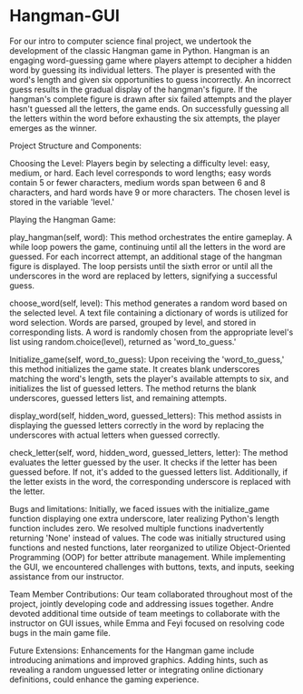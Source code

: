 # Hangman-GUI

For our intro to computer science final project, we undertook the development of the classic Hangman game in Python. Hangman is an engaging word-guessing game where players attempt to decipher a hidden word by guessing its individual letters. The player is presented with the word's length and given six opportunities to guess incorrectly. An incorrect guess results in the gradual display of the hangman's figure. If the hangman's complete figure is drawn after six failed attempts and the player hasn't guessed all the letters, the game ends. On successfully guessing all the letters within the word before exhausting the six attempts, the player emerges as the winner. 


Project Structure and Components: 

Choosing the Level: 
Players begin by selecting a difficulty level: easy, medium, or hard. Each level corresponds to word lengths; easy words contain 5 or fewer characters, medium words span between 6 and 8 characters, and hard words have 9 or more characters. The chosen level is stored in the variable 'level.' 


Playing the Hangman Game: 

play_hangman(self, word): 
This method orchestrates the entire gameplay. A while loop powers the game, continuing until all the letters in the word are guessed. For each incorrect attempt, an additional stage of the hangman figure is displayed. The loop persists until the sixth error or until all the underscores in the word are replaced by letters, signifying a successful guess. 

choose_word(self, level): 
This method generates a random word based on the selected level. A text file containing a dictionary of words is utilized for word selection. Words are parsed, grouped by level, and stored in corresponding lists. A word is randomly chosen from the appropriate level's list using random.choice(level), returned as 'word_to_guess.' 

Initialize_game(self, word_to_guess): 
Upon receiving the 'word_to_guess,' this method initializes the game state. It creates blank underscores matching the word's length, sets the player's available attempts to six, and initializes the list of guessed letters. The method returns the blank underscores, guessed letters list, and remaining attempts. 

display_word(self, hidden_word, guessed_letters): 
This method assists in displaying the guessed letters correctly in the word by replacing the underscores with actual letters when guessed correctly. 

check_letter(self, word, hidden_word, guessed_letters, letter): 
The method evaluates the letter guessed by the user. It checks if the letter has been guessed before. If not, it's added to the guessed letters list. Additionally, if the letter exists in the word, the corresponding underscore is replaced with the letter. 


Bugs and limitations: 
Initially, we faced issues with the initialize_game function displaying one extra underscore, later realizing Python's length function includes zero. We resolved multiple functions inadvertently returning 'None' instead of values. The code was initially structured using functions and nested functions, later reorganized to utilize Object-Oriented Programming (OOP) for better attribute management. While implementing the GUI, we encountered challenges with buttons, texts, and inputs, seeking assistance from our instructor. 

Team Member Contributions: 
Our team collaborated throughout most of the project, jointly developing code and addressing issues together. Andre devoted additional time outside of team meetings to collaborate with the instructor on GUI issues, while Emma and Feyi focused on resolving code bugs in the main game file. 

Future Extensions: 
Enhancements for the Hangman game include introducing animations and improved graphics. Adding hints, such as revealing a random unguessed letter or integrating online dictionary definitions, could enhance the gaming experience. 
